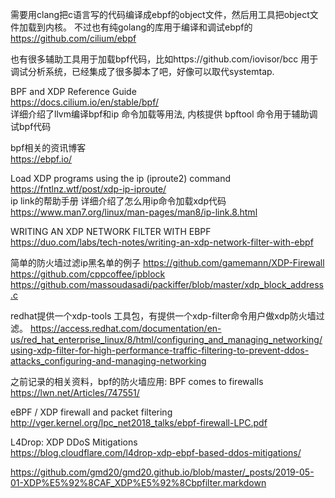 需要用clang把c语言写的代码编译成ebpf的object文件，然后用工具把object文件加载到内核。
不过也有纯golang的库用于编译和调试ebpf的  https://github.com/cilium/ebpf   

也有很多辅助工具用于加载bpf代码，比如https://github.com/iovisor/bcc 用于调试分析系统，已经集成了很多脚本了吧，好像可以取代systemtap.





BPF and XDP Reference Guide   
https://docs.cilium.io/en/stable/bpf/     
详细介绍了llvm编译bpf和ip 命令加载等用法, 内核提供 bpftool 命令用于辅助调试bpf代码   


bpf相关的资讯博客   
https://ebpf.io/   


Load XDP programs using the ip (iproute2) command   
https://fntlnz.wtf/post/xdp-ip-iproute/   
ip link的帮助手册 详细介绍了怎么用ip命令加载xdp代码   
https://www.man7.org/linux/man-pages/man8/ip-link.8.html   


WRITING AN XDP NETWORK FILTER WITH EBPF   
https://duo.com/labs/tech-notes/writing-an-xdp-network-filter-with-ebpf


简单的防火墙过滤ip黑名单的例子
https://github.com/gamemann/XDP-Firewall   
https://github.com/cppcoffee/ipblock   
https://github.com/massoudasadi/packiffer/blob/master/xdp_block_address.c   

redhat提供一个xdp-tools 工具包，有提供一个xdp-filter命令用户做xdp防火墙过滤。
https://access.redhat.com/documentation/en-us/red_hat_enterprise_linux/8/html/configuring_and_managing_networking/using-xdp-filter-for-high-performance-traffic-filtering-to-prevent-ddos-attacks_configuring-and-managing-networking



之前记录的相关资料，bpf的防火墙应用:
BPF comes to firewalls   
https://lwn.net/Articles/747551/     

eBPF / XDP firewall and packet filtering   
http://vger.kernel.org/lpc_net2018_talks/ebpf-firewall-LPC.pdf   

L4Drop: XDP DDoS Mitigations   
https://blog.cloudflare.com/l4drop-xdp-ebpf-based-ddos-mitigations/   

https://github.com/gmd20/gmd20.github.io/blob/master/_posts/2019-05-01-XDP%E5%92%8CAF_XDP%E5%92%8Cbpfilter.markdown
